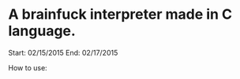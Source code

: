A brainfuck interpreter made in C language.
========

Start: 02/15/2015
End: 02/17/2015

How to use: